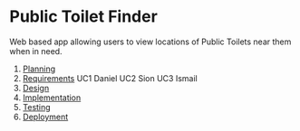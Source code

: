 # Public Toilet Finder

Web based app allowing users to view locations of Public Toilets near them when in need.

1. [Planning](docs/planning.md)
2. [Requirements](docs/requirements.md) UC1 Daniel UC2 Sion UC3 Ismail
3. [Design](docs/design.md)
4. [Implementation](docs/implementation.md)
5. [Testing](docs/testing.md)
6. [Deployment](docs/deployment.md)
